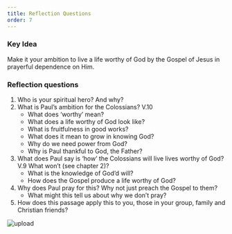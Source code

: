 ```yaml
---
title: Reflection Questions
order: 7
---
```


### Key Idea
Make it your ambition to live a life worthy of God by the Gospel of Jesus in prayerful dependence on Him.

### Reflection questions
1. Who is your spiritual hero? And why?  
2. What is Paul’s ambition for the Colossians? V.10
   - What does ‘worthy’ mean?
   - What does a life worthy of God look like?
   - What is fruitfulness in good works?
   - What does it mean to grow in knowing God?
   - Why do we need power from God?
   - Why is Paul thankful to God, the Father? 
3. What does Paul say is ‘how’ the Colossians will live lives worthy of God? V.9 What won’t (see chapter 2)?
   - What is the knowledge of God’d will?
   - How does the Gospel produce a life worthy of God? 
4. Why does Paul pray for this? Why not just preach the Gospel to them?
   - What might this tell us about why we don’t pray? 
5. How does this passage apply this to you, those in your group, family and Christian friends? 







![upload](https://github.com/stgeorgeshurstville/bulletin/assets/119166299/148ee660-ee69-46d7-bbc8-139ef05558f8)


